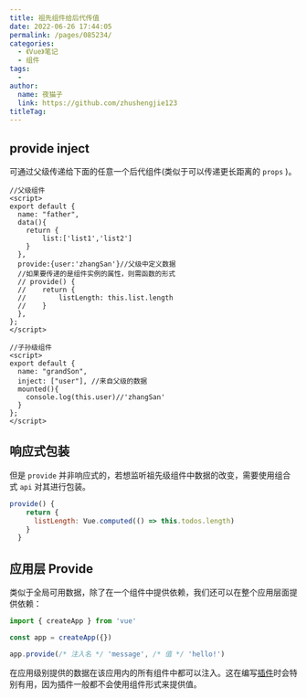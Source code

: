 ```yaml
---
title: 祖先组件给后代传值
date: 2022-06-26 17:44:05
permalink: /pages/085234/
categories:
  - 《Vue》笔记
  - 组件
tags:
  - 
author: 
  name: 夜猫子
  link: https://github.com/zhushengjie123
titleTag: 
---
```

## provide inject

可通过父级传递给下面的任意一个后代组件(类似于可以传递更长距离的 `props` )。

~~~vue
//父级组件
<script>
export default {
  name: "father",
  data(){
  	return {
  		list:['list1','list2']
  	}
  },
  provide:{user:'zhangSan'}//父级中定义数据
  //如果要传递的是组件实例的属性，则需函数的形式
  // provide() {
  // 	return {
  //     	listLength: this.list.length
  //  	}
  },
};
</script>
~~~

~~~vue
//子孙级组件
<script>
export default {
  name: "grandSon",
  inject: ["user"], //来自父级的数据
  mounted(){
  	console.log(this.user)//'zhangSan'
  }
};
</script>
~~~

## 响应式包装

但是 `provide` 并非响应式的，若想监听祖先级组件中数据的改变，需要使用组合式 `api` 对其进行包装。

~~~js
provide() {
    return {
      listLength: Vue.computed(() => this.todos.length)
    }
  }
~~~

## 应用层 Provide

类似于全局可用数据，除了在一个组件中提供依赖，我们还可以在整个应用层面提供依赖：

```js
import { createApp } from 'vue'

const app = createApp({})

app.provide(/* 注入名 */ 'message', /* 值 */ 'hello!')
```

在应用级别提供的数据在该应用内的所有组件中都可以注入。这在编写[插件](https://cn.vuejs.org/guide/reusability/plugins.html)时会特别有用，因为插件一般都不会使用组件形式来提供值。
